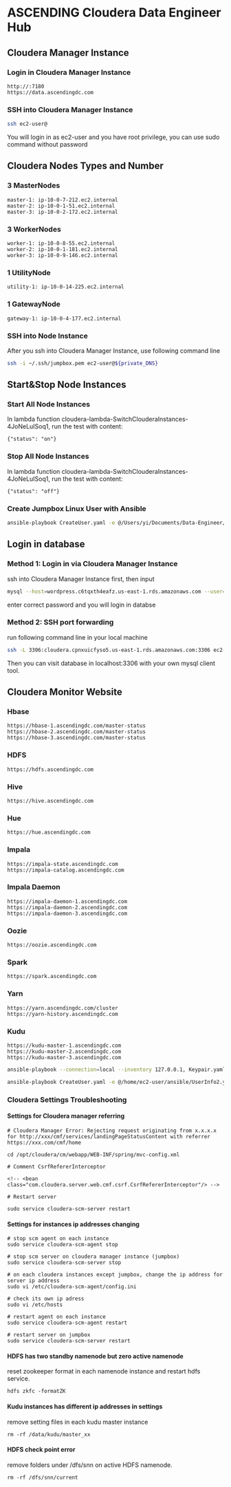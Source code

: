 # ASCENDING Cloudera Data Engineer Hub

## Cloudera Manager Instance

### Login in Cloudera Manager Instance

```
http://:7180
https://data.ascendingdc.com
```

### SSH into Cloudera Manager Instance

```sh
ssh ec2-user@
```

You will login in as ec2-user and you have root privilege, you can use sudo command without password

## Cloudera Nodes Types and Number

### 3 MasterNodes

```
master-1: ip-10-0-7-212.ec2.internal
master-2: ip-10-0-1-51.ec2.internal
master-3: ip-10-0-2-172.ec2.internal
```
### 3 WorkerNodes

```
worker-1: ip-10-0-8-55.ec2.internal
worker-2: ip-10-0-1-181.ec2.internal
worker-3: ip-10-0-9-146.ec2.internal
```

### 1 UtilityNode

```
utility-1: ip-10-0-14-225.ec2.internal
```

### 1 GatewayNode

```
gateway-1: ip-10-0-4-177.ec2.internal
```

### SSH into Node Instance

After you ssh into Cloudera Manager Instance, use following command line

```sh
ssh -i ~/.ssh/jumpbox.pem ec2-user@${private_DNS}
```

## Start&Stop Node Instances

### Start All Node Instances

In lambda function cloudera-lambda-SwitchClouderaInstances-4JoNeLuISoq1, run the test with content:

```
{"status": "on"}
```

### Stop All Node Instances

In lambda function cloudera-lambda-SwitchClouderaInstances-4JoNeLuISoq1, run the test with content:

```
{"status": "off"}
```

### Create Jumpbox Linux User with Ansible

```sh
ansible-playbook CreateUser.yaml -e @/Users/yi/Documents/Data-Engineer/ansible/UserInfo.yaml
```

## Login in database

### Method 1: Login in via Cloudera Manager Instance

ssh into Cloudera Manager Instance first, then input 

```sh
mysql --host=wordpress.c6tqxth4eafz.us-east-1.rds.amazonaws.com --user=root --password
```

enter correct password and you will login in databse

### Method 2: SSH port forwarding

run following command line in your local machine

```sh
ssh -L 3306:cloudera.cpnxuicfyso5.us-east-1.rds.amazonaws.com:3306 ec2-user@
```

Then you can visit database in localhost:3306 with your own mysql client tool.

## Cloudera Monitor Website

### Hbase

```
https://hbase-1.ascendingdc.com/master-status
https://hbase-2.ascendingdc.com/master-status
https://hbase-3.ascendingdc.com/master-status
```

### HDFS

```
https://hdfs.ascendingdc.com
```

### Hive

```
https://hive.ascendingdc.com
```

### Hue

```
https://hue.ascendingdc.com
```

### Impala

```
https://impala-state.ascendingdc.com
https://impala-catalog.ascendingdc.com
```

### Impala Daemon
```
https://impala-daemon-1.ascendingdc.com
https://impala-daemon-2.ascendingdc.com
https://impala-daemon-3.ascendingdc.com
```

### Oozie

```
https://oozie.ascendingdc.com
```

### Spark

```
https://spark.ascendingdc.com
```

### Yarn

```
https://yarn.ascendingdc.com/cluster
https://yarn-history.ascendingdc.com
```

### Kudu

```
https://kudu-master-1.ascendingdc.com
https://kudu-master-2.ascendingdc.com
https://kudu-master-3.ascendingdc.com
```

```bash
ansible-playbook --connection=local --inventory 127.0.0.1, Keypair.yaml -e @/home/ec2-user/ansible/UserInfo.yaml

ansible-playbook CreateUser.yaml -e @/home/ec2-user/ansible/UserInfo2.yaml
```


### Cloudera Settings Troubleshooting

#### Settings for Cloudera manager referring

```
# Cloudera Manager Error: Rejecting request originating from x.x.x.x for http://xxx/cmf/services/landingPageStatusContent with referrer https://xxx.com/cmf/home

cd /opt/cloudera/cm/webapp/WEB-INF/spring/mvc-config.xml

# Comment CsrfRefererInterceptor

<!-- <bean class="com.cloudera.server.web.cmf.csrf.CsrfRefererInterceptor"/> -->

# Restart server

sudo service cloudera-scm-server restart
```

#### Settings for instances ip addresses changing

```
# stop scm agent on each instance
sudo service cloudera-scm-agent stop

# stop scm server on cloudera manager instance (jumpbox)
sudo service cloudera-scm-server stop

# on each cloudera instances except jumpbox, change the ip address for server ip address
sudo vi /etc/cloudera-scm-agent/config.ini

# check its own ip adress
sudo vi /etc/hosts

# restart agent on each instance
sudo service cloudera-scm-agent restart

# restart server on jumpbox
sudo service cloudera-scm-server restart
```

#### HDFS has two standby namenode but zero active namenode

reset zookeeper format in each namenode instance and restart hdfs service.

```
hdfs zkfc -formatZK
```

#### Kudu instances has different ip addresses in settings

remove setting files in each kudu master instance

```
rm -rf /data/kudu/master_xx
```

#### HDFS check point error

remove folders under /dfs/snn on active HDFS namenode.

```
rm -rf /dfs/snn/current
```